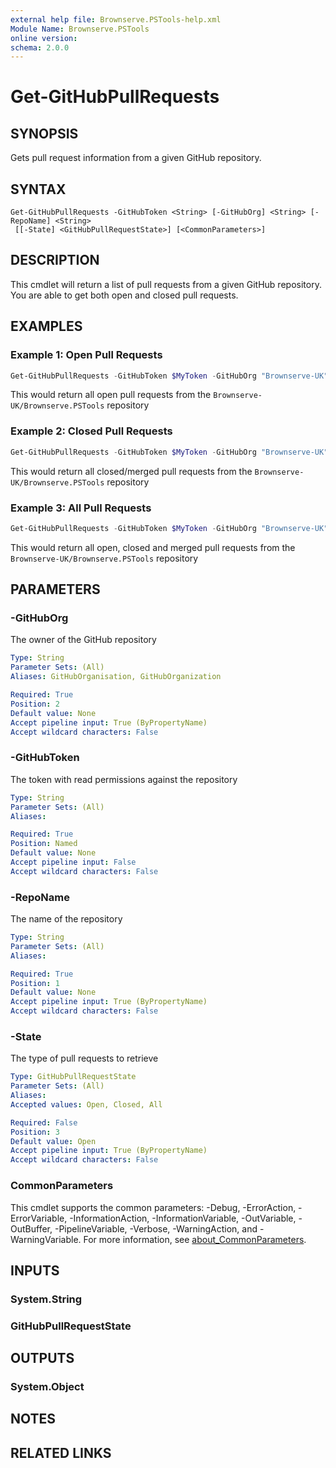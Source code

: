 ```yaml
---
external help file: Brownserve.PSTools-help.xml
Module Name: Brownserve.PSTools
online version:
schema: 2.0.0
---
```


# Get-GitHubPullRequests

## SYNOPSIS
Gets pull request information from a given GitHub repository.

## SYNTAX

```
Get-GitHubPullRequests -GitHubToken <String> [-GitHubOrg] <String> [-RepoName] <String>
 [[-State] <GitHubPullRequestState>] [<CommonParameters>]
```

## DESCRIPTION
This cmdlet will return a list of pull requests from a given GitHub repository.  
You are able to get both open and closed pull requests.

## EXAMPLES

### Example 1: Open Pull Requests
```powershell
Get-GitHubPullRequests -GitHubToken $MyToken -GitHubOrg "Brownserve-UK" -RepoName "Brownserve.PSTools" -State Open
```

This would return all open pull requests from the `Brownserve-UK/Brownserve.PSTools` repository

### Example 2: Closed Pull Requests
```powershell
Get-GitHubPullRequests -GitHubToken $MyToken -GitHubOrg "Brownserve-UK" -RepoName "Brownserve.PSTools" -State Closed
```

This would return all closed/merged pull requests from the `Brownserve-UK/Brownserve.PSTools` repository

### Example 3: All Pull Requests
```powershell
Get-GitHubPullRequests -GitHubToken $MyToken -GitHubOrg "Brownserve-UK" -RepoName "Brownserve.PSTools" -State All
```

This would return all open, closed and merged pull requests from the `Brownserve-UK/Brownserve.PSTools` repository

## PARAMETERS

### -GitHubOrg
The owner of the GitHub repository

```yaml
Type: String
Parameter Sets: (All)
Aliases: GitHubOrganisation, GitHubOrganization

Required: True
Position: 2
Default value: None
Accept pipeline input: True (ByPropertyName)
Accept wildcard characters: False
```

### -GitHubToken
The token with read permissions against the repository

```yaml
Type: String
Parameter Sets: (All)
Aliases:

Required: True
Position: Named
Default value: None
Accept pipeline input: False
Accept wildcard characters: False
```

### -RepoName
The name of the repository

```yaml
Type: String
Parameter Sets: (All)
Aliases:

Required: True
Position: 1
Default value: None
Accept pipeline input: True (ByPropertyName)
Accept wildcard characters: False
```

### -State
The type of pull requests to retrieve

```yaml
Type: GitHubPullRequestState
Parameter Sets: (All)
Aliases:
Accepted values: Open, Closed, All

Required: False
Position: 3
Default value: Open
Accept pipeline input: True (ByPropertyName)
Accept wildcard characters: False
```

### CommonParameters
This cmdlet supports the common parameters: -Debug, -ErrorAction, -ErrorVariable, -InformationAction, -InformationVariable, -OutVariable, -OutBuffer, -PipelineVariable, -Verbose, -WarningAction, and -WarningVariable. For more information, see [about_CommonParameters](http://go.microsoft.com/fwlink/?LinkID=113216).

## INPUTS

### System.String
### GitHubPullRequestState
## OUTPUTS

### System.Object
## NOTES

## RELATED LINKS
